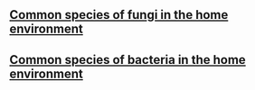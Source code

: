<!-- TITLE: Home -->
<!-- SUBTITLE: A quick summary of Home -->

# 
## [Common species of fungi in the home environment](fungi-list)
## [Common species of bacteria in the home environment](bacteria-list)

